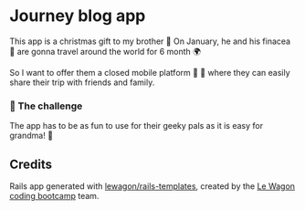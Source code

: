 # Journey blog app
This app is a christmas gift to my brother :christmas_tree:
On January, he and his finacea :couplekiss: are gonna travel around the world for 6 month :earth_africa:

So I want to offer them a closed mobile platform :closed_lock_with_key: :iphone: where they can easily share their trip with friends and family.

### :metal: The challenge
The app has to be as fun to use for their geeky pals as it is easy for grandma! :exploding_head:

## Credits
Rails app generated with [lewagon/rails-templates](https://github.com/lewagon/rails-templates), created by the [Le Wagon coding bootcamp](https://www.lewagon.com) team.
